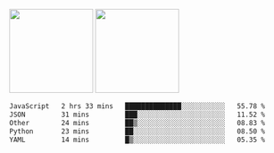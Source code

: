 <img src="https://github-readme-stats.vercel.app/api?username=Dream4ever&count_private=true&show_icons=true&theme=tokyonight" height="150" /> <img src="https://github-readme-stats.vercel.app/api/top-langs/?username=Dream4ever&count_private=true&show_icons=true&theme=tokyonight&langs_count=5&layout=compact" height="150" />

<!--START_SECTION:waka-->

```txt
JavaScript   2 hrs 33 mins   ██████████████░░░░░░░░░░░   55.78 %
JSON         31 mins         ███░░░░░░░░░░░░░░░░░░░░░░   11.52 %
Other        24 mins         ██▒░░░░░░░░░░░░░░░░░░░░░░   08.83 %
Python       23 mins         ██░░░░░░░░░░░░░░░░░░░░░░░   08.50 %
YAML         14 mins         █▒░░░░░░░░░░░░░░░░░░░░░░░   05.35 %
```

<!--END_SECTION:waka-->
